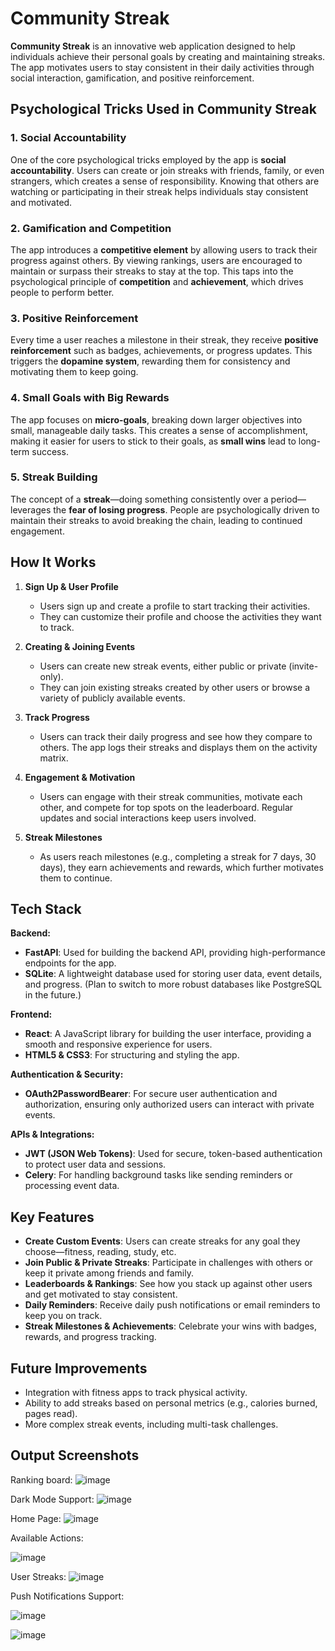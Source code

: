 # Community Streak

**Community Streak** is an innovative web application designed to help individuals achieve their personal goals by creating and maintaining streaks. The app motivates users to stay consistent in their daily activities through social interaction, gamification, and positive reinforcement. 

## Psychological Tricks Used in Community Streak

### 1. **Social Accountability**  
One of the core psychological tricks employed by the app is **social accountability**. Users can create or join streaks with friends, family, or even strangers, which creates a sense of responsibility. Knowing that others are watching or participating in their streak helps individuals stay consistent and motivated.  

### 2. **Gamification and Competition**  
The app introduces a **competitive element** by allowing users to track their progress against others. By viewing rankings, users are encouraged to maintain or surpass their streaks to stay at the top. This taps into the psychological principle of **competition** and **achievement**, which drives people to perform better.

### 3. **Positive Reinforcement**  
Every time a user reaches a milestone in their streak, they receive **positive reinforcement** such as badges, achievements, or progress updates. This triggers the **dopamine system**, rewarding them for consistency and motivating them to keep going.

### 4. **Small Goals with Big Rewards**  
The app focuses on **micro-goals**, breaking down larger objectives into small, manageable daily tasks. This creates a sense of accomplishment, making it easier for users to stick to their goals, as **small wins** lead to long-term success.

### 5. **Streak Building**  
The concept of a **streak**—doing something consistently over a period—leverages the **fear of losing progress**. People are psychologically driven to maintain their streaks to avoid breaking the chain, leading to continued engagement.

## How It Works

1. **Sign Up & User Profile**  
   - Users sign up and create a profile to start tracking their activities.
   - They can customize their profile and choose the activities they want to track.

2. **Creating & Joining Events**  
   - Users can create new streak events, either public or private (invite-only).
   - They can join existing streaks created by other users or browse a variety of publicly available events.

3. **Track Progress**  
   - Users can track their daily progress and see how they compare to others. The app logs their streaks and displays them on the activity matrix.

4. **Engagement & Motivation**  
   - Users can engage with their streak communities, motivate each other, and compete for top spots on the leaderboard. Regular updates and social interactions keep users involved.

5. **Streak Milestones**  
   - As users reach milestones (e.g., completing a streak for 7 days, 30 days), they earn achievements and rewards, which further motivates them to continue.

## Tech Stack

**Backend:**  
- **FastAPI**: Used for building the backend API, providing high-performance endpoints for the app.  
- **SQLite**: A lightweight database used for storing user data, event details, and progress. (Plan to switch to more robust databases like PostgreSQL in the future.)

**Frontend:**  
- **React**: A JavaScript library for building the user interface, providing a smooth and responsive experience for users.  
- **HTML5 & CSS3**: For structuring and styling the app.

**Authentication & Security:**  
- **OAuth2PasswordBearer**: For secure user authentication and authorization, ensuring only authorized users can interact with private events.

**APIs & Integrations:**  
- **JWT (JSON Web Tokens)**: Used for secure, token-based authentication to protect user data and sessions.  
- **Celery**: For handling background tasks like sending reminders or processing event data.

## Key Features

- **Create Custom Events**: Users can create streaks for any goal they choose—fitness, reading, study, etc.  
- **Join Public & Private Streaks**: Participate in challenges with others or keep it private among friends and family.  
- **Leaderboards & Rankings**: See how you stack up against other users and get motivated to stay consistent.  
- **Daily Reminders**: Receive daily push notifications or email reminders to keep you on track.  
- **Streak Milestones & Achievements**: Celebrate your wins with badges, rewards, and progress tracking.

## Future Improvements

- Integration with fitness apps to track physical activity.
- Ability to add streaks based on personal metrics (e.g., calories burned, pages read).
- More complex streak events, including multi-task challenges.

## Output Screenshots
Ranking board:
![image](https://github.com/user-attachments/assets/57bc0236-2601-4af6-8d4b-645c1823bcff)

Dark Mode Support:
![image](https://github.com/user-attachments/assets/2359b9c0-167b-471f-a7b3-04bf44ecd0c4)

Home Page:
![image](https://github.com/user-attachments/assets/c785858e-4698-42ea-a543-09898f194191)

Available Actions:

![image](https://github.com/user-attachments/assets/b662fbd6-4511-40c3-89dc-faea45e328c5)

User Streaks:
![image](https://github.com/user-attachments/assets/04cebbdc-b64b-473d-bce9-09607e3d06d6)

Push Notifications Support:

![image](https://github.com/user-attachments/assets/ff88c979-1daf-40e9-b70a-142120caff7c)

![image](https://github.com/user-attachments/assets/bec088a0-6549-4e0d-a2a6-817235aee5c9)
